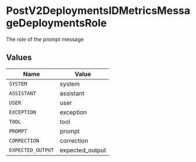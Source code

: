 # PostV2DeploymentsIDMetricsMessageDeploymentsRole

The role of the prompt message


## Values

| Name              | Value             |
| ----------------- | ----------------- |
| `SYSTEM`          | system            |
| `ASSISTANT`       | assistant         |
| `USER`            | user              |
| `EXCEPTION`       | exception         |
| `TOOL`            | tool              |
| `PROMPT`          | prompt            |
| `CORRECTION`      | correction        |
| `EXPECTED_OUTPUT` | expected_output   |